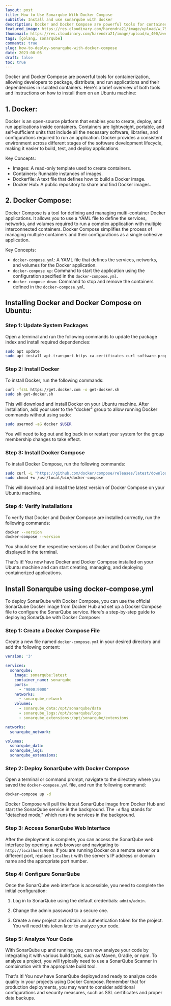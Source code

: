 ```yaml
---
layout: post
title: How to Use Sonarqube With Docker Compose
subtitle: Install and use sonarqube with docker
description: Docker and Docker Compose are powerful tools for containerization, allowing developers to package, distribute, and run applications and their dependencies in isolated containers.
featured_image: https://res.cloudinary.com/harendra21/image/upload/w_750/awesome-blog/awesome-golang/How_To_Use_Soanrqube_With_Docker_Compose_c9jz7a.png
thumbnail: https://res.cloudinary.com/harendra21/image/upload/w_400/awesome-blog/awesome-golang/How_To_Use_Soanrqube_With_Docker_Compose_c9jz7a.png
tags: [golang, sonarqube]
comments: true
slug: how-to-deploy-sonarqube-with-docker-compose
date: 2023-08-05
draft: false
toc: true
---
```


Docker and Docker Compose are powerful tools for containerization, allowing developers to package, distribute, and run applications and their dependencies in isolated containers. Here's a brief overview of both tools and instructions on how to install them on an Ubuntu machine:

## 1. Docker:
Docker is an open-source platform that enables you to create, deploy, and run applications inside containers. Containers are lightweight, portable, and self-sufficient units that include all the necessary software, libraries, and configurations required to run an application. Docker provides a consistent environment across different stages of the software development lifecycle, making it easier to build, test, and deploy applications.

Key Concepts:
- Images: A read-only template used to create containers.
- Containers: Runnable instances of images.
- Dockerfile: A text file that defines how to build a Docker image.
- Docker Hub: A public repository to share and find Docker images.

## 2. Docker Compose:
Docker Compose is a tool for defining and managing multi-container Docker applications. It allows you to use a YAML file to define the services, networks, and volumes required to run a complex application with multiple interconnected containers. Docker Compose simplifies the process of managing multiple containers and their configurations as a single cohesive application.

Key Concepts:
- `docker-compose.yml`: A YAML file that defines the services, networks, and volumes for the Docker application.
- `docker-compose up`: Command to start the application using the configuration specified in the `docker-compose.yml`.
- `docker-compose down`: Command to stop and remove the containers defined in the `docker-compose.yml`.

## Installing Docker and Docker Compose on Ubuntu:

### Step 1: Update System Packages
Open a terminal and run the following commands to update the package index and install required dependencies:

```bash
sudo apt update
sudo apt install apt-transport-https ca-certificates curl software-properties-common
```

### Step 2: Install Docker
To install Docker, run the following commands:

```bash
curl -fsSL https://get.docker.com -o get-docker.sh
sudo sh get-docker.sh
```

This will download and install Docker on your Ubuntu machine. After installation, add your user to the "docker" group to allow running Docker commands without using sudo:

```bash
sudo usermod -aG docker $USER
```

You will need to log out and log back in or restart your system for the group membership changes to take effect.

### Step 3: Install Docker Compose
To install Docker Compose, run the following commands:

```bash
sudo curl -L "https://github.com/docker/compose/releases/latest/download/docker-compose-$(uname -s)-$(uname -m)" -o /usr/local/bin/docker-compose
sudo chmod +x /usr/local/bin/docker-compose
```

This will download and install the latest version of Docker Compose on your Ubuntu machine.

### Step 4: Verify Installations
To verify that Docker and Docker Compose are installed correctly, run the following commands:

```bash
docker --version
docker-compose --version
```

You should see the respective versions of Docker and Docker Compose displayed in the terminal.

That's it! You now have Docker and Docker Compose installed on your Ubuntu machine and can start creating, managing, and deploying containerized applications.

## Install Sonarqube using docker-compose.yml

To deploy SonarQube with Docker Compose, you can use the official SonarQube Docker image from Docker Hub and set up a Docker Compose file to configure the SonarQube service. Here's a step-by-step guide to deploying SonarQube with Docker Compose:

### Step 1: Create a Docker Compose File

Create a new file named `docker-compose.yml` in your desired directory and add the following content:

```yaml
version: '3'

services:
  sonarqube:
    image: sonarqube:latest
    container_name: sonarqube
    ports:
      - "9000:9000"
    networks:
      - sonarqube_network
    volumes:
      - sonarqube_data:/opt/sonarqube/data
      - sonarqube_logs:/opt/sonarqube/logs
      - sonarqube_extensions:/opt/sonarqube/extensions

networks:
  sonarqube_network:

volumes:
  sonarqube_data:
  sonarqube_logs:
  sonarqube_extensions:
```

### Step 2: Deploy SonarQube with Docker Compose

Open a terminal or command prompt, navigate to the directory where you saved the `docker-compose.yml` file, and run the following command:

```bash
docker-compose up -d
```

Docker Compose will pull the latest SonarQube image from Docker Hub and start the SonarQube service in the background. The `-d` flag stands for "detached mode," which runs the services in the background.

### Step 3: Access SonarQube Web Interface

After the deployment is complete, you can access the SonarQube web interface by opening a web browser and navigating to `http://localhost:9000`. If you are running Docker on a remote server or a different port, replace `localhost` with the server's IP address or domain name and the appropriate port number.

### Step 4: Configure SonarQube

Once the SonarQube web interface is accessible, you need to complete the initial configuration:

1. Log in to SonarQube using the default credentials: `admin/admin`.

2. Change the admin password to a secure one.

3. Create a new project and obtain an authentication token for the project. You will need this token later to analyze your code.

### Step 5: Analyze Your Code

With SonarQube up and running, you can now analyze your code by integrating it with various build tools, such as Maven, Gradle, or npm. To analyze a project, you will typically need to use a SonarQube Scanner in combination with the appropriate build tool.

That's it! You now have SonarQube deployed and ready to analyze code quality in your projects using Docker Compose. Remember that for production deployments, you may want to consider additional configurations and security measures, such as SSL certificates and proper data backups.